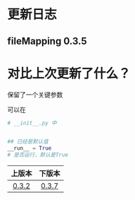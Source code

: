 # 更新日志
## fileMapping 0.3.5


# 对比上次更新了什么？
保留了一个关键参数

可以在
```python
# __init__.py 中


## 已经是默认值
__run__ = True
# 是否运行，默认是True


```

|                  上版本                  |                  下版本                  |
|:-------------------------------------:|:-------------------------------------:|
| [0.3.2](changelog-0.3.2.md) | [0.3.7](changelog-0.3.7.md) |
